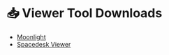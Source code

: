 # 📥 Viewer Tool Downloads

- [Moonlight](https://moonlight-stream.org/)
- [Spacedesk Viewer](https://www.spacedesk.net/)
